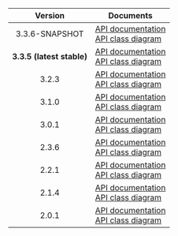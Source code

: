| Version | Documents |
|:---:|---|
| 3.3.6-SNAPSHOT | [API documentation](3.3.6-SNAPSHOT)<br>[API class diagram](3.3.6-SNAPSHOT/api_class_diagram.svg) |
| **3.3.5 (latest stable)** | [API documentation](latest-stable)<br>[API class diagram](3.3.5/api_class_diagram.svg) |
| 3.2.3 | [API documentation](3.2.3)<br>[API class diagram](3.2.3/api_class_diagram.svg) |
| 3.1.0 | [API documentation](3.1.0)<br>[API class diagram](3.1.0/api_class_diagram.svg) |
| 3.0.1 | [API documentation](3.0.1)<br>[API class diagram](3.0.1/api_class_diagram.svg) |
| 2.3.6 | [API documentation](2.3.6)<br>[API class diagram](2.3.6/api_class_diagram.svg) |
| 2.2.1 | [API documentation](2.2.1)<br>[API class diagram](2.2.1/api_class_diagram.svg) |
| 2.1.4 | [API documentation](2.1.4)<br>[API class diagram](2.1.4/api_class_diagram.svg) |
| 2.0.1 | [API documentation](2.0.1)<br>[API class diagram](2.0.1/api_class_diagram.svg) |
